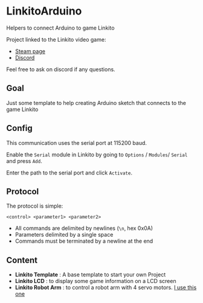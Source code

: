 # LinkitoArduino
Helpers to connect Arduino to game Linkito

Project linked to the Linkito video game: 
- [Steam page](https://store.steampowered.com/app/2312770/Linkito/)
- [Discord](https://discord.gg/WfsH2DvbUZ)

Feel free to ask on discord if any questions.

## Goal

Just some template to help creating Arduino sketch that connects to the game Linkito

## Config

This communication uses the serial port at 115200 baud.

Enable the `Serial` module in Linkito by going to `Options` / `Modules`/ `Serial` and press `Add`.

Enter the path to the serial port and click `Activate`.

## Protocol

The protocol is simple:

```text
<control> <parameter1> <parameter2>
```

* All commands are delimited by newlines (`\n`, hex 0x0A)
* Parameters delimited by a single space
* Commands must be terminated by a newline at the end

## Content

- **Linkito Template** : A base template to start your own Project
- **Linkito LCD** : to display some game information on a LCD screen
- **Linkito Robot Arm** : to control a robot arm with 4 servo motors. [I use this one](https://www.thingiverse.com/thing:1454048) 